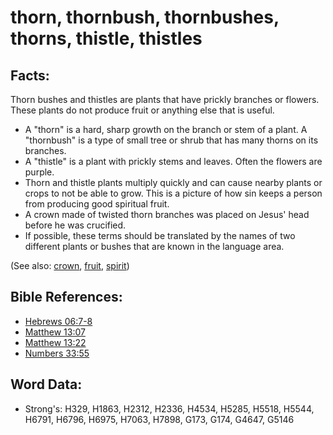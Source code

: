 # thorn, thornbush, thornbushes, thorns, thistle, thistles #

## Facts: ##

Thorn bushes and thistles are plants that have prickly branches or flowers. These plants do not produce fruit or anything else that is useful.

* A "thorn" is a hard, sharp growth on the branch or stem of a plant. A "thornbush" is a type of small tree or shrub that has many thorns on its branches.
* A "thistle" is a plant with prickly stems and leaves. Often the flowers are purple.
* Thorn and thistle plants multiply quickly and can cause nearby plants or crops to not be able to grow. This is a picture of how sin keeps a person from producing good spiritual fruit. 
* A crown made of twisted thorn branches was placed on Jesus' head before he was crucified. 
* If possible, these terms should be translated by the names of two different plants or bushes that are known in the language area.

(See also: [crown](../other/crown.md), [fruit](../other/fruit.md), [spirit](../kt/spirit.md))

## Bible References: ##

* [Hebrews 06:7-8](rc://en/tn/help/heb/06/07)
* [Matthew 13:07](rc://en/tn/help/mat/13/07)
* [Matthew 13:22](rc://en/tn/help/mat/13/22)
* [Numbers 33:55](rc://en/tn/help/num/33/55)

## Word Data: ##

* Strong's: H329, H1863, H2312, H2336, H4534, H5285, H5518, H5544, H6791, H6796, H6975, H7063, H7898, G173, G174, G4647, G5146
